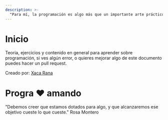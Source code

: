```yaml
---
description: >-
  "Para mí, la programación es algo más que un importante arte práctico. Es también una gigantesca empresa en los fundamentos del conocimiento". Grace Hopper
---
```


# Inicio

Teoria, ejercicios y contenido en general para aprender sobre programación, si ves algún error, o quieres mejorar algo de este documento puedes hacer un pull request.

Creado por: [Xaca Rana](www.xacarana.com)

# Progra :heart: amando

  "Debemos creer que estamos dotados para algo, y que alcanzaremos ese objetivo
  cueste lo que cueste." Rosa Montero
